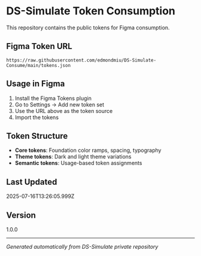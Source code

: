 # DS-Simulate Token Consumption

This repository contains the public tokens for Figma consumption.

## Figma Token URL
```
https://raw.githubusercontent.com/edmondmiu/DS-Simulate-Consume/main/tokens.json
```

## Usage in Figma
1. Install the Figma Tokens plugin
2. Go to Settings → Add new token set
3. Use the URL above as the token source
4. Import the tokens

## Token Structure
- **Core tokens**: Foundation color ramps, spacing, typography
- **Theme tokens**: Dark and light theme variations
- **Semantic tokens**: Usage-based token assignments

## Last Updated
2025-07-16T13:26:05.999Z

## Version
1.0.0

---
*Generated automatically from DS-Simulate private repository*

